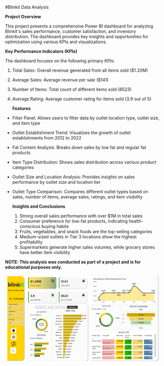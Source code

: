 #Blinkit Data Analysis


**Project Overview**

This project presents a comprehensive Power BI dashboard for analyzing Blinkit's sales performance, customer satisfaction, and inventory distribution. 
The dashboard provides key insights and opportunities for optimization using various KPIs and visualizations.

**Key Performance Indicators (KPIs)**

The dashboard focuses on the following primary KPIs:

1. Total Sales: Overall revenue generated from all items sold ($1.20M)
2. Average Sales: Average revenue per sale ($141)
3. Number of Items: Total count of different items sold (8523)
4. Average Rating: Average customer rating for items sold (3.9 out of 5)

   **Features**
   
- Filter Panel: Allows users to filter data by outlet location type, outlet size, and item type
- Outlet Establishment Trend: Visualizes the growth of outlet establishments from 2012 to 2022
- Fat Content Analysis: Breaks down sales by low fat and regular fat products
- Item Type Distribution: Shows sales distribution across various product categories
- Outlet Size and Location Analysis: Provides insights on sales performance by outlet size and location tier
- Outlet Type Comparison: Compares different outlet types based on sales, number of items, average sales, ratings, and item visibility

  **Insights and Conclusions**
  
  1. Strong overall sales performance with over $1M in total sales
  2. Consumer preference for low-fat products, indicating health-conscious buying habits
  3. Fruits, vegetables, and snack foods are the top-selling categories
  4. Medium-sized outlets in Tier 3 locations show the highest profitability
  5. Supermarkets generate higher sales volumes, while grocery stores have better item visibility

**NOTE: This analysis was conducted as part of a project and is for educational purposes only.**

![image alt](https://github.com/payal931-arch/Blinkit-Data-Analysis/blob/b0b84ce24ac971213af407cc8b29fbf7bb1a20af/blinkit%20dashboard%20.png)
